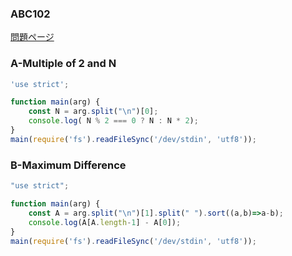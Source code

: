 ### ABC102
[問題ページ](https://atcoder.jp/contests/abc102/tasks)

### A-Multiple of 2 and N
```JavaScript
'use strict';

function main(arg) {
    const N = arg.split("\n")[0];
    console.log( N % 2 === 0 ? N : N * 2);
}
main(require('fs').readFileSync('/dev/stdin', 'utf8'));

```

### B-Maximum Difference
```JavaScript
"use strict";

function main(arg) {
    const A = arg.split("\n")[1].split(" ").sort((a,b)=>a-b);
    console.log(A[A.length-1] - A[0]);
}
main(require('fs').readFileSync('/dev/stdin', 'utf8'));

```